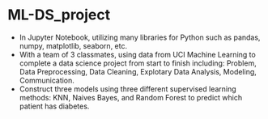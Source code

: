 # ML-DS_project
- In Jupyter Notebook, utilizing many libraries for Python such as pandas, numpy, matplotlib, seaborn, etc. 
- With a team of 3 classmates, using data from UCI Machine Learning to complete a data science project from start to finish including: Problem, Data Preprocessing, Data Cleaning, Explotary Data Analysis, Modeling, Communication.
- Construct three models using three different supervised learning methods: KNN, Naives Bayes, and Random Forest to predict which patient has diabetes.
